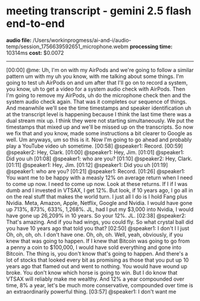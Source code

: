 # meeting transcript - gemini 2.5 flash end-to-end

**audio file:** /Users/workinprogmess/ai-and-i/audio-temp/session_1756639592651_microphone.webm
**processing time:** 10314ms
**cost:** $0.0072

---

[00:00] @me: Uh, I'm on with my AirPods and we're going to follow a similar pattern um with my uh you know, with me talking about some things. I'm going to test uh AirPods on and um after that I'll go on to record a system, you know, uh to get a video for a system audio check with AirPods. Then I'm going to remove my AirPods, uh do the microphone check then and the system audio check again. That was it completes our sequence of things. And meanwhile we'll see the time timestamps and speaker identification uh at the transcript level is happening because I think the last time there was a dual stream mix up. I think they were not starting simultaneously. We put the timestamps that mixed up and we'll be missed up on the transcripts. So now we fix that and you know, made some instructions a bit clearer to Google as well. Um anyways, um so this is it. Now I'm going to go ahead and probably play a YouTube video uh sometime.
[00:58] @speaker1:  Record.
[00:59] @speaker2: Hey, Clark.
[01:00] @speaker1: Hey, Jim.
[01:01] @speaker1: Did you uh
[01:08] @speaker1: who are you?
[01:10] @speaker2: Hey, Clark.
[01:11] @speaker1: Hey, Jim.
[01:12] @speaker1: Did you uh
[01:19] @speaker1: who are you?
[01:21] @speaker1: Record.
[01:26] @speaker1: You want me to be happy with a measly 12% on average return when I need to come up now. I need to come up now. Look at these returns. If I if I was dumb and I invested in VTSAX, I get 12%. But look, if 10 years ago, I go all in on the real stuff that makes the world turn. I just all I do is I hold Fang plus Nvidia. Meta, Amazon, Apple, Netflix, Google and Nvidia. I would have gone up 713%, 873%, 633%, 1,268%. JL, had I put my $3,000 into Nvidia, I would have gone up 26,209% in 10 years. So  your 12%. JL.
[02:38] @speaker2: That's amazing. And if you had wings, you could fly. So what crystal ball did you have 10 years ago that told you that?
[02:50] @speaker1: I don't I I just Oh, oh, oh, oh. I don't have one. Oh, oh, oh. Well, yeah, obviously, if you knew that was going to happen. If I knew that Bitcoin was going to go from a penny a coin to $100,000, I would have sold everything and gone into Bitcoin. The thing is, you don't know that's going to happen. And there's a lot of stocks that looked every bit as promising as those that you put up 10 years ago that flamed out and went to nothing. You would have wound up broke. You don't know which horse is going to win. But I do know that VTSAX will reliably make me wealthy. And 12% a year compounded over time, 8% a year, let's be much more conservative, compounded over time is an extraordinarily powerful thing.
[03:57] @speaker1: I don't want me